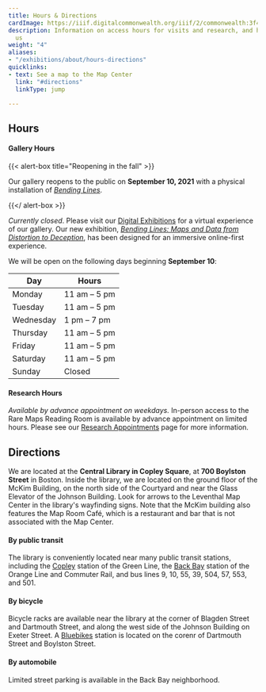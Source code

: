 ```yaml
---
title: Hours & Directions
cardImage: https://iiif.digitalcommonwealth.org/iiif/2/commonwealth:3f462w858/2250,4039,2581,1714/,800/0/default.jpg
description: Information on access hours for visits and research, and how to find
  us
weight: "4"
aliases:
- "/exhibitions/about/hours-directions"
quicklinks:
- text: See a map to the Map Center
  link: "#directions"
  linkType: jump

---
```

## Hours

#### Gallery Hours

{{< alert-box title="Reopening in the fall" >}}

Our gallery reopens to the public on **September 10, 2021** with a physical installation of [_Bending Lines_](https://www.leventhalmap.org/event/exhibition-opening-bending-lines/).

{{</ alert-box >}}

_Currently closed_. Please visit our [Digital Exhibitions](/exhibitions/digital-exhibitions) for a virtual experience of our gallery. Our new exhibition, [_Bending Lines: Maps and Data from Distortion to Deception_](/digital-exhibitions/bending-lines), has been designed for an immersive online-first experience.

We will be open on the following days beginning **September 10**:

| Day  | Hours  |
| --------- | ------------ |
| Monday    | 11 am – 5 pm |
| Tuesday   | 11 am – 5 pm |
| Wednesday | 1 pm – 7 pm  |
| Thursday  | 11 am – 5 pm |
| Friday    | 11 am – 5 pm |
| Saturday  | 11 am – 5 pm |
| Sunday  | Closed |


#### Research Hours

_Available by advance appointment on weekdays._ In-person access to the Rare Maps Reading Room is available by advance appointment on limited hours. Please see our [Research Appointments](/research/appointments/) page for more information.

## Directions

We are located at the **Central Library in Copley Square**, at **700 Boylston Street** in Boston. Inside the library, we are located on the ground floor of the McKim Building, on the north side of the Courtyard and near the Glass Elevator of the Johnson Building. Look for arrows to the Leventhal Map Center in the library's wayfinding signs. Note that the McKim building also features the Map Room Café, which is a restaurant and bar that is not associated with the Map Center.

#### By public transit

The library is conveniently located near many public transit stations, including the [Copley](https://www.mbta.com/stops/place-coecl) station of the Green Line, the [Back Bay](https://www.mbta.com/stops/place-bbsta) station of the Orange Line and Commuter Rail, and bus lines 9, 10, 55, 39, 504, 57, 553, and 501.

#### By bicycle

Bicycle racks are available near the library at the corner of Blagden Street and Dartmouth Street, and along the west side of the Johnson Building on Exeter Street. A [Bluebikes](https://www.bluebikes.com) station is located on the corenr of Dartmouth Street and Boylston Street.

#### By automobile

Limited street parking is available in the Back Bay neighborhood.